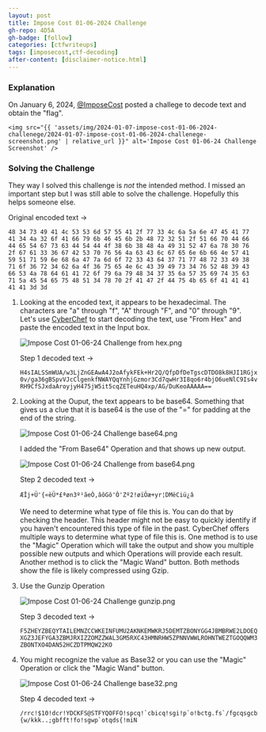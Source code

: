 ```yaml
---
layout: post
title: Impose Cost 01-06-2024 Challenge
gh-repo: 4D5A
gh-badge: [follow]
categories: [ctfwriteups]
tags: [imposecost,ctf-decoding]
after-content: [disclaimer-notice.html]
---
```

### Explanation
On January 6, 2024, [@ImposeCost](https://twitter.com/ImposeCost/status/1743691690588647491) posted a challege to decode text and obtain the "flag".

    <img src="{{ 'assets/img/2024-01-07-impose-cost-01-06-2024-challenege/2024-01-07-impose-cost-01-06-2024-challenege-screenshot.png' | relative_url }}" alt='Impose Cost 01-06-24 Challenge Screenshot' />

### Solving the Challenge
They way I solved this challenge is *not* the intended method. I missed an important step but I was still able to solve the challenge. Hopefully this helps someone else.

Original encoded text ->

```48 34 73 49 41 4c 53 53 6d 57 55 41 2f 77 33 4c 6a 5a 6e 47 45 41 77 41 34 4a 32 6f 41 66 79 6b 46 45 6b 2b 48 72 32 51 2f 51 66 70 44 66 44 65 54 67 73 63 44 54 44 4f 38 6b 38 48 4a 49 31 52 47 6a 78 30 76 2f 67 61 33 36 67 42 53 70 76 56 4a 63 43 6c 67 65 6e 6b 66 4e 57 41 59 51 71 59 6e 68 6a 47 7a 6d 6f 72 33 43 64 37 71 77 48 72 33 49 38 71 6f 36 72 34 62 6a 4f 36 75 65 4e 6c 43 39 49 73 34 76 52 48 39 43 66 53 4a 78 64 61 41 72 6f 79 6a 79 48 34 37 35 6a 57 35 69 74 35 63 71 5a 45 54 65 75 48 51 34 78 70 2f 41 47 2f 44 75 4b 65 6f 41 41 41 41 41 3d 3d```

1. Looking at the encoded text, it appears to be hexadecimal. The characters are "a" through "f", "A" through "F", and "0" through "9". Let's use [CyberChef](https://gchq.github.io/CyberChef/) to start decoding the text, use "From Hex" and paste the encoded text in the Input box.

    <img src="{{ 'assets/img/2024-01-07-impose-cost-01-06-2024-challenege/2024-01-07-impose-cost-01-06-2024-challenege-from-hex-screenshot.png' | relative_url }}" alt='Impose Cost 01-06-24 Challenge from hex.png' />

    Step 1 decoded text ->

    ```H4sIALSSmWUA/w3LjZnGEAwA4J2oAfykFEk+Hr2Q/QfpDfDeTgscDTDO8k8HJI1RGjx0v/ga36gBSpvVJcClgenkfNWAYQqYnhjGzmor3Cd7qwHr3I8qo6r4bjO6ueNlC9Is4vRH9CfSJxdaAroyjyH475jW5it5cqZETeuHQ4xp/AG/DuKeoAAAAA==```

2. Looking at the Ouput, the text appears to be base64. Something that gives us a clue that it is base64 is the use of the "=" for padding at the end of the string.

    <img src="{{ 'assets/img/2024-01-07-impose-cost-01-06-2024-challenege/2024-01-07-impose-cost-01-06-2024-challenege-base64-screenshot.png' | relative_url }}" alt='Impose Cost 01-06-24 Challenge base64.png' />

    I added the "From Base64" Operation and that shows up new output.

    <img src="{{ 'assets/img/2024-01-07-impose-cost-01-06-2024-challenege/2024-01-07-impose-cost-01-06-2024-challenege-from-base64-screenshot.png' | relative_url }}" alt='Impose Cost 01-06-24 Challenge from base64.png' />

    Step 2 decoded text ->

    ```ÆÎj+Ü'{«ëÜ*£ªøn3º¹ãeÒ,âôGô'Ò'Zº2!øïÖæ+yr¦DMëCiü¿â ```

    We need to determine what type of file this is. You can do that by checking the header. This header might not be easy to quickly identify if you haven't encountered this type of file in the past. CyberChef offers multiple ways to determine what type of file this is. One method is to use the "Magic" Operation which will take the output and show you multiple possible new outputs and which Operations will provide each result. Another method is to click the "Magic Wand" button. Both methods show the file is likely compressed using Gzip.

3. Use the Gunzip Operation

    <img src="{{ 'assets/img/2024-01-07-impose-cost-01-06-2024-challenege/2024-01-07-impose-cost-01-06-2024-challenege-gunzip-screenshot.png' | relative_url }}" alt='Impose Cost 01-06-24 Challenge gunzip.png' />

    Step 3 decoded text ->

    ```F5ZHEYZBEQYTAILEMNZCCWKEINFUMU2AKNKEMWKRJ5DEMTZBONYGG4JBMBRWE2LDOEQXGZ3JEFYGA3ZBMJRXIZZOMZZWAL3GM5RXC43HMNRHW5ZPNNVWWLROHNTWEZTGOQQWM3ZBONTXO4DAN52HCZDTPMQW22KO```

4. You might recognize the value as Base32 or you can use the "Magic" Operation or click the "Magic Wand" button.

    <img src="{{ 'assets/img/2024-01-07-impose-cost-01-06-2024-challenege/2024-01-07-impose-cost-01-06-2024-challenege-from-base32-screenshot.png' | relative_url }}" alt='Impose Cost 01-06-24 Challenge base32.png' />

    Step 4 decoded text ->

    ```/rrc!$10!dcr!YDCKFS@STFYQOFFO!spcq!`cbicq!sgi!p`o!bctg.fs`/fgcqsgcb{w/kkk..;gbfft!fo!sgwp`otqds{!miN```
